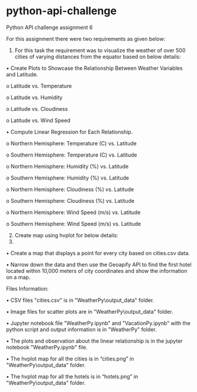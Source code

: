 # python-api-challenge
Python API challenge assignment 6

For this assignment there were two requirements as given below:

1. For this task the requirement was to visualize the weather of over 500 cities of varying distances from the equator based on below details:
   
•	Create Plots to Showcase the Relationship Between Weather Variables and Latitude.

o	Latitude vs. Temperature

o	Latitude vs. Humidity

o	Latitude vs. Cloudiness

o	Latitude vs. Wind Speed


•	Compute Linear Regression for Each Relationship.

o	Northern Hemisphere: Temperature (C) vs. Latitude

o	Southern Hemisphere: Temperature (C) vs. Latitude

o	Northern Hemisphere: Humidity (%) vs. Latitude

o	Southern Hemisphere: Humidity (%) vs. Latitude

o	Northern Hemisphere: Cloudiness (%) vs. Latitude

o	Southern Hemisphere: Cloudiness (%) vs. Latitude

o	Northern Hemisphere: Wind Speed (m/s) vs. Latitude

o	Southern Hemisphere: Wind Speed (m/s) vs. Latitude



2. Create map using hvplot for below details:
3. 
•	Create a map that displays a point for every city based on cities.csv data.

•	Narrow down the data and then use the Geoapify API to find the first hotel located within 10,000 meters of city coordinates and show the information on a map. 

Files Information:

•	CSV files "cities.csv" is in "WeatherPy\output_data" folder.

•	Image files for scatter plots are in "WeatherPy\output_data" folder.

•	Jupyter notebook file "WeatherPy.ipynb" and "VacationPy.ipynb" with the python script and output information is in "WeatherPy" folder.

•	The plots and observation about the linear relationship is in the jupyter notebook "WeatherPy.ipynb" file.

•	The hvplot map for all the cities is in “cities.png” in "WeatherPy\output_data" folder.

•	The hvplot map for all the hotels is in “hotels.png” in "WeatherPy\output_data" folder.
